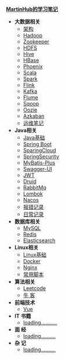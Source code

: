 [**MartinHub的学习笔记**]()  

- **大数据相关** 
  - [架构 ](./01-大数据相关技术栈/00-架构/README.md)
  - [Hadoop](./01-大数据相关技术栈/01-Hadoop/README.md)
  - [Zookeeper](./01-大数据相关技术栈/02-Zookeeper/README.md)
  - [HDFS](./01-大数据相关技术栈/03-HDFS/README.md)
  - [Hive](./01-大数据相关技术栈/04-Hive/README.md)
  - [HBase](./01-大数据相关技术栈/05-HBase/README.md)
  - [Phoenix](./01-大数据相关技术栈/06-Phoenix/README.md)
  - [Scala](./01-大数据相关技术栈/07-Scala/README.md)
  - [Spark](./01-大数据相关技术栈/08-Spark/README.md)
  - [Flink](./01-大数据相关技术栈/09-Flink/README.md)
  - [Kafka](./01-大数据相关技术栈/10-Kafka/README.md)
  - [Flume](./01-大数据相关技术栈/11-Flume/README.md)
  - [Sqoop](./01-大数据相关技术栈/12-Sqoop/README.md)
  - [Oozie](./01-大数据相关技术栈/13-Oozie/README.md)
  - [Azkaban](./01-大数据相关技术栈/14-Azkaban/README.md)
  - [运维笔记](./01-大数据相关技术栈/运维笔记/README.md)
- **Java相关** 
  - [Java基础](./02-Java相关技术栈/01-Java基础/README.md)
  - [Spring Boot](./02-Java相关技术栈/02-SparingBoot/README.md)
  - [SparingCloud](./02-Java相关技术栈/03-SparingCloud/README.md)
  - [SpringSecurity](./02-Java相关技术栈/04-SpringSecurity/README.md)
  - [MyBatis-Plus](./02-Java相关技术栈/05-MyBatis-Plus/README.md)
  - [Swagger-UI](./02-Java相关技术栈/06-Swagger-UI/README.md)
  - [JWT](./02-Java相关技术栈/07-JWT/README.md)
  - [Druid](./02-Java相关技术栈/08-Druid/README.md)
  - [RabbitMq](./02-Java相关技术栈/09-RabbitMq/README.md)
  - [Lombok](./02-Java相关技术栈/10-Lombok/README.md)
  - [Nacos](./02-Java相关技术栈/11-Nacos/README.md)
  - [报错记录](./02-Java相关技术栈/报错记录/README.md)
  - [日常记录](./02-Java相关技术栈/日常记录/README.md)
- **数据库相关** 
  - [MySQL](./03-数据库/01-MySQL/README.md)
  - [Redis](./03-数据库/02-Redis/README.md)
  - [Elasticsearch](./03-数据库/03-Elasticsearch/README.md)
- **Linux相关** 
  - [Linux基础](./04-Linux相关/01-Linux基础/README.md)
  - [Docker](./04-Linux相关/02-Docker/README.md)
  - [Nginx](./04-Linux相关/03-Nginx/README.md)
  - [常用脚本](./04-Linux相关/常用脚本/README.md)
- **算法相关** 
  - [Leetcode](./05-算法/01-LeetCode/README.md)
  - [牛 客](./05-算法/02-牛客/README.md)
- **前端技术** 
  - [Vue](./07-前端相关技术栈/01-Vue/README.md)
- **IT 书籍** 
  - [loading...........]()
- **面   经**
  - [loading..........]()
- **杂  记**
  - [loading..........]()

